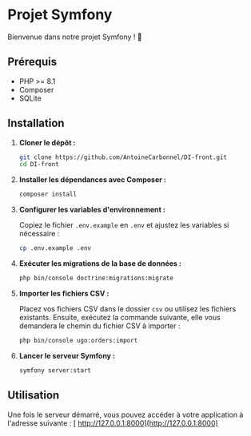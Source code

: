 # Projet Symfony

Bienvenue dans notre projet Symfony ! 🚀

## Prérequis

- PHP >= 8.1
- Composer
- SQLite

## Installation

1. **Cloner le dépôt :**

   ```bash
   git clone https://github.com/AntoineCarbonnel/DI-front.git
   cd DI-front
   ```

2. **Installer les dépendances avec Composer :**

   ```bash
   composer install
   ```

3. **Configurer les variables d'environnement :**

   Copiez le fichier `.env.example` en `.env` et ajustez les variables si nécessaire :

   ```bash
   cp .env.example .env
   ```

4. **Exécuter les migrations de la base de données :**

   ```bash
   php bin/console doctrine:migrations:migrate
   ```

5. **Importer les fichiers CSV :**

   Placez vos fichiers CSV dans le dossier `csv` ou utilisez les fichiers existants. Ensuite, exécutez la commande suivante, elle vous demandera le chemin du fichier CSV à importer :

   ```bash
   php bin/console ugo:orders:import
   ```

6. **Lancer le serveur Symfony :**

   ```bash
   symfony server:start
   ```

## Utilisation

Une fois le serveur démarré, vous pouvez accéder à votre application à l'adresse suivante : [ http://127.0.0.1:8000](http://127.0.0.1:8000)